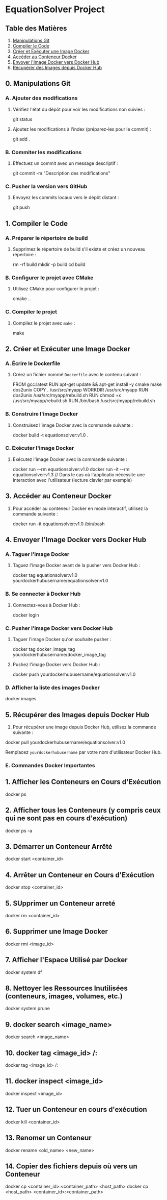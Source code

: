 
# EquationSolver Project

## Table des Matières

1. [Manipulations Git](#0-manipulations-git)
2. [Compiler le Code](#1-compiler-le-code)
3. [Créer et Exécuter une Image Docker](#2-créer-une-image-docker)
4. [Accéder au Conteneur Docker](#3-accéder-au-conteneur-docker)
5. [Envoyer l'Image Docker vers Docker Hub](#4-envoyer-limage-docker-vers-docker-hub)
6. [Récupérer des Images depuis Docker Hub](#5-récupérer-des-images-depuis-docker-hub)

## 0. Manipulations Git

### A. Ajouter des modifications
1. Vérifiez l'état du dépôt pour voir les modifications non suivies :
   
   git status
   
2. Ajoutez les modifications à l'index (préparez-les pour le commit) :
   
   git add .
   

### B. Commiter les modifications
1. Effectuez un commit avec un message descriptif :
   
   git commit -m "Description des modifications"
   

### C. Pusher la version vers GitHub
1. Envoyez les commits locaux vers le dépôt distant :
   
   git push 
   

## 1. Compiler le Code

### A. Préparer le répertoire de build
1. Supprimez le répertoire de build s'il existe et créez un nouveau répertoire :
   
   rm -rf build
   mkdir -p build
   cd build
   

### B. Configurer le projet avec CMake
1. Utilisez CMake pour configurer le projet :
   
   cmake ..
   

### C. Compiler le projet
1. Compilez le projet avec `make` :

   make
   

## 2. Créer et Exécuter une Image Docker

### A. Écrire le Dockerfile
1. Créez un fichier nommé `Dockerfile` avec le contenu suivant :
   
   FROM gcc:latest
   RUN apt-get update && apt-get install -y cmake make dos2unix
   COPY . /usr/src/myapp
   WORKDIR /usr/src/myapp
   RUN dos2unix /usr/src/myapp/rebuild.sh
   RUN chmod +x /usr/src/myapp/rebuild.sh
   RUN /bin/bash /usr/src/myapp/rebuild.sh
   

### B. Construire l'image Docker
1. Construisez l'image Docker avec la commande suivante :
   
   docker build -t equationsolver:v1.0 .
   

### C. Exécuter l'image Docker
1. Exécutez l'image Docker avec la commande suivante :
   
   docker run --rm equationsolver:v1.0
   docker run -it --rm equationsolver:v1.3 // Dans le cas où l'applicatio nécessite une interaction avec l'utilisateur (lecture clavier par exemple)
   

## 3. Accéder au Conteneur Docker
1. Pour accéder au conteneur Docker en mode interactif, utilisez la commande suivante :
   
   docker run -it equationsolver:v1.0 /bin/bash
   

## 4. Envoyer l'Image Docker vers Docker Hub

### A. Taguer l'image Docker
1. Taguez l'image Docker avant de la pusher vers Docker Hub :
   
   docker tag equationsolver:v1.0 yourdockerhubusername/equationsolver:v1.0
   

### B. Se connecter à Docker Hub
1. Connectez-vous à Docker Hub :
   
   docker login
   

### C. Pusher l'image Docker vers Docker Hub

1. Taguer l'image Docker qu'on souhaite pusher :

   docker tag docker_image_tag yourdockerhubusername/docker_image_tag
   
2. Pushez l'image Docker vers Docker Hub :
   
   docker push yourdockerhubusername/equationsolver:v1.0
   

### D. Afficher la liste des images Docker
   
   docker images
   

## 5. Récupérer des Images depuis Docker Hub
1. Pour récupérer une image depuis Docker Hub, utilisez la commande suivante :
   
docker pull yourdockerhubusername/equationsolver:v1.0
   

Remplacez `yourdockerhubusername` par votre nom d'utilisateur Docker Hub.


### E. Commandes Docker Importantes

## 1. Afficher les Conteneurs en Cours d'Exécution

docker ps

## 2. Afficher tous les Conteneurs (y compris ceux qui ne sont pas en cours d'exécution)

docker ps -a

## 3. Démarrer un Conteneur Arrêté 

docker start <container_id>

## 4. Arrêter un Conteneur en Cours d'Exécution

docker stop <container_id>

## 5. SUpprimer un Conteneur arreté 

docker rm <container_id>

## 6. Supprimer une Image Docker

docker rmi <image_id>

## 7. Afficher l'Espace Utilisé par Docker

docker system df

## 8. Nettoyer les Ressources Inutilisées (conteneurs, images, volumes, etc.)

docker system prune

## 9. docker search <image_name>

docker search <image_name>

## 10. docker tag <image_id> <username>/<repository>:<tag>

docker tag <image_id> <username>/<repository>:<tag>

## 11. docker inspect <image_id>
 
docker inspect <image_id>

## 12. Tuer un Conteneur en cours d'exécution 

docker kill <container_id>

## 13. Renomer un Conteneur 

docker rename <old_name> <new_name>

## 14. Copier des fichiers depuis où vers un Conteneur 

docker cp <container_id>:<container_path> <host_path>
docker cp <host_path> <container_id>:<container_path>

